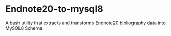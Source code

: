 # Endnote20-to-mysql8
A bash utility that extracts and transforms Endnote20 bibliography data into MySQL8 Schema
